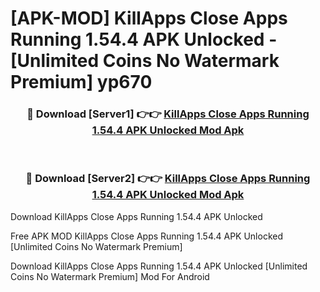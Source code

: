 # [APK-MOD] KillApps  Close Apps Running 1.54.4 APK Unlocked - [Unlimited Coins No Watermark Premium] yp670



<div align="center">
<h3>🔴 Download [Server1] 👉👉 <a href="https://momento.my/?title=KillApps__Close_Apps_Running_1.54.4_APK_Unlocked">KillApps  Close Apps Running 1.54.4 APK Unlocked Mod Apk</a></h3><br>

<h3>🔴 Download [Server2] 👉👉 <a href="https://momento.my/?title=KillApps__Close_Apps_Running_1.54.4_APK_Unlocked">KillApps  Close Apps Running 1.54.4 APK Unlocked Mod Apk</a></h3>
</div>



Download KillApps  Close Apps Running 1.54.4 APK Unlocked 

Free APK MOD KillApps  Close Apps Running 1.54.4 APK Unlocked [Unlimited Coins No Watermark Premium]

Download KillApps  Close Apps Running 1.54.4 APK Unlocked [Unlimited Coins No Watermark Premium] Mod For Android
